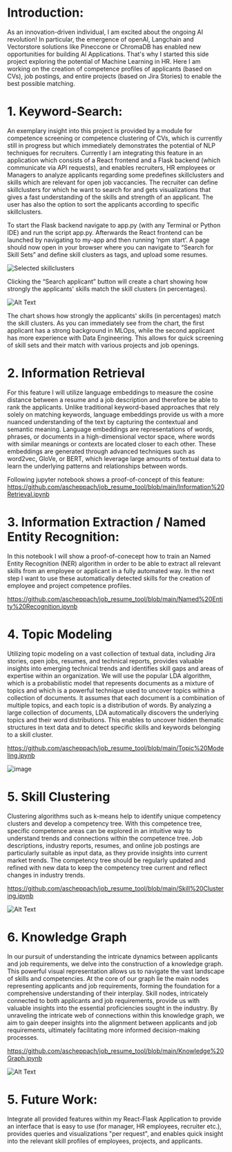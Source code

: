 # Introduction:
As an innovation-driven individual, I am excited about the ongoing AI revolution! In particular, the emergence of openAI, Langchain and Vectorstore solutions like Pineccone or ChromaDB has enabled new opportunities for building AI Applications. 
That's why I started this side project exploring the potential of Machine Learning in HR. Here I am working on the creation of competence profiles of applicants (based on CVs), job postings, and entire projects (based on Jira Stories) to enable the best possible matching.



# 1. Keyword-Search:

An exemplary insight into this project is provided by a module for competence screening or competence clustering of CVs, which is currently still in progress but which immediately demonstrates the potential of NLP techniques for recruiters. Currently I am integrating this feature in an application which consists of a React frontend and a Flask backend (which communicate via API requests), and enables recruiters, HR employees or Managers to analyze applicants regarding some predefines skillclusters and skills which are relevant for open job vaccancies. The recruiter can define skillclusters for which he want to search for and gets visualizations that gives a fast understanding of the skills and strength of an applicant. The user has also the option to sort the applicants according to specific skillclusters.

To start the Flask backend navigate to app.py (with any Terminal or Python IDE) and run the script app.py. Afterwards the React frontend can be launched by navigating to my-app and then running ‘npm start’. A page should now open in your browser where you can navigate to “Search for Skill Sets” and define skill clusters as tags, and upload some resumes.

![Selected skillclusters](defined_skillclusters.JPG)

Clicking the “Search applicant” button will create a chart showing how strongly the applicants' skills match the skill clusters (in percentages). 

![Alt Text](output_skillcluster.JPG)


The chart shows how strongly the applicants' skills (in percentages) match the skill clusters. As you can immediately see from the chart, the first applicant has a strong background in MLOps, while the second applicant has more experience with Data Engineering. This allows for quick screening of skill sets and their match with various projects and job openings.



# 2. Information Retrieval
For this feature I will utilize language embeddings to measure the cosine distance between a resume and a job description and therefore be able to rank the applicants. Unlike traditional keyword-based approaches that rely solely on matching keywords, language embeddings provide us with a more nuanced understanding of the text by capturing the contextual and semantic meaning.
Language embeddings are representations of words, phrases, or documents in a high-dimensional vector space, where words with similar meanings or contexts are located closer to each other. These embeddings are generated through advanced techniques such as word2vec, GloVe, or BERT, which leverage large amounts of textual data to learn the underlying patterns and relationships between words.

Following jupyter notebook shows a proof-of-concept of this feature: https://github.com/ascheppach/job_resume_tool/blob/main/Information%20Retrieval.ipynb

# 3. Information Extraction / Named Entity Recognition:
In this notebook I will show a proof-of-conecept how to train an Named Entity Recognition (NER) algorithm in order to be able to extract all relevant skills from an employee or applicant in a fully automated way. In the next step I want to use these automatically detected skills for the creation of employee and project competence profiles.

https://github.com/ascheppach/job_resume_tool/blob/main/Named%20Entity%20Recognition.ipynb


# 4. Topic Modeling
Utilizing topic modeling on a vast collection of textual data, including Jira stories, open jobs, resumes, and technical reports, provides valuable insights into emerging technical trends and identifies skill gaps and areas of expertise within an organization.
We will use the popular LDA algorithm, which is a probabilistic model that represents documents as a mixture of topics and which is a powerful technique used to uncover topics within a collection of documents. It assumes that each document is a combination of multiple topics, and each topic is a distribution of words. By analyzing a large collection of documents, LDA automatically discovers the underlying topics and their word distributions. This enables to uncover hidden thematic structures in text data and to detect specific skills and keywords belonging to a skill cluster.

https://github.com/ascheppach/job_resume_tool/blob/main/Topic%20Modeling.ipynb

![image](https://github.com/ascheppach/job_resume_tool/assets/56842416/cc43bc4c-808b-4736-81fd-d1afb856dafd)


# 5. Skill Clustering
Clustering algorithms such as k-means help to identify unique competency clusters and develop a competency tree. With this competence tree, specific competence areas can be explored in an intuitive way to understand trends and connections within the competence tree. Job descriptions, industry reports, resumes, and online job postings are particularly suitable as input data, as they provide insights into current market trends. The competency tree should be regularly updated and refined with new data to keep the competency tree current and reflect changes in industry trends.

https://github.com/ascheppach/job_resume_tool/blob/main/Skill%20Clustering.ipynb

![Alt Text](skill_tree.png)


# 6. Knowledge Graph
In our pursuit of understanding the intricate dynamics between applicants and job requirements, we delve into the construction of a knowledge graph. This powerful visual representation allows us to navigate the vast landscape of skills and competencies. At the core of our graph lie the main nodes representing applicants and job requirements, forming the foundation for a comprehensive understanding of their interplay. Skill nodes, intricately connected to both applicants and job requirements, provide us with valuable insights into the essential proficiencies sought in the industry. By unraveling the intricate web of connections within this knowledge graph, we aim to gain deeper insights into the alignment between applicants and job requirements, ultimately facilitating more informed decision-making processes.

https://github.com/ascheppach/job_resume_tool/blob/main/Knowledge%20Graph.ipynb

![Alt Text](knowledge_graph.png)

# 5. Future Work:
Integrate all provided features within my React-Flask Application to provide an interface that is easy to use (for manager, HR employees, recruiter etc.), provides queries and visualizations "per request", and enables quick insight into the relevant skill profiles of employees, projects, and applicants.







